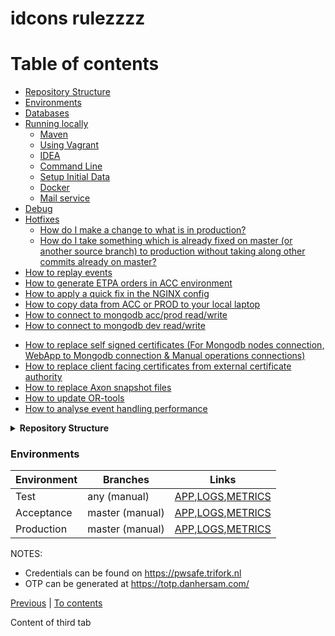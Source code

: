 <link rel="stylesheet" href="https://abelovgit.github.io/tst/styles.css" />

# idcons rulezzzz

# Table of contents
* [Repository Structure](#repository-structure)
* [Environments](#environments)
* [Databases](#databases)
* [Running locally](#running-locally)
  * [Maven](#maven)
  * [Using Vagrant](#using-vagrant)
  * [IDEA](#idea)
  * [Command Line](#command-line)
  * [Setup Initial Data](#setup-initial-data)
  * [Docker](#docker)
  * [Mail service](#mail-service)
* [Debug](#debug)
* [Hotfixes](#hotfixes) 
  * [How do I make a change to what is in production?](#how-do-i-make-a-change-to-what-is-in-production)
  * [How do I take something which is already fixed on master (or another source branch) to production without taking along other commits already on master?](#how-do-i-take-something-which-is-already-fixed-on-master-or-another-source-branch-to-production-without-taking-along-other-commits-already-on-master)
* [How to replay events](#how-to-replay-events)
* [How to generate ETPA orders in ACC environment](#how-to-generate-etpa-orders-in-acc-environment)
* [How to apply a quick fix in the NGINX config](#how-to-apply-a-quick-fix-in-the-nginx-config)
* [How to copy data from ACC or PROD to your local laptop](#how-to-copy-data-from-acc-or-prod-to-your-local-laptop)
* [How to connect to mongodb acc/prod read/write](#how-to-connect-to-mongodb-accprod-readwrite)
* [How to connect to mongodb dev read/write](#how-to-connect-to-mongodb-dev-readwrite)
<!--* [How to connect to mongodb acc/prod read/write (2)](#how-to-connect-to-mongodb-accprod-readwrite-2)-->
* [How to replace self signed certificates (For Mongodb nodes connection, WebApp to Mongodb connection & Manual operations connections)](#how-to-replace-self-signed-certificates-for-mongodb-nodes-connection-webapp-to-mongodb-connection--manual-operations-connections)
* [How to replace client facing certificates from external certificate authority](#how-to-replace-client-facing-certificates-from-external-certificate-authority)
* [How to replace Axon snapshot files](#how-to-replace-axon-snapshot-files)
* [How to update OR-tools](#how-to-update-or-tools)
* [How to analyse event handling performance](#how-to-analyse-event-handling-performance)


<!-- <ul id="menu">
    <li><a href="#tab1">First tab</a></li>
    <li><a href="#tab2">Second tab</a></li>
    <li><a href="#tab3">Third tab</a></li>
</ul> -->

<div id="repository-structure" class="tab-content">
<details>
<summary><b>Repository Structure</b></summary>

[To contents](#table-of-contents)

</details>

</div>

<div id="environments" class="tab-content">
<h3> Environments </h3>
 
| Environment | Branches        | Links                                                                                                                              |
|-------------|-----------------|-------------------------------------------------------------------------------------------------------------------------------------|
| Test        | any (manual)    | [APP](https://tst.idcons.nl),[LOGS](https://tst.idcons.nl:5601),[METRICS](https://tst.idcons.nl:3000/)                              |
| Acceptance  | master (manual) | [APP](https://acc.idcons.nl),[LOGS](https://acc-monitoring.idcons.nl:5601),[METRICS](https://acc-monitoring.idcons.nl:3000/)        |
| Production  | master (manual) | [APP](https://idcons.nl),[LOGS](https://monitoring.idcons.nl:5601),[METRICS](https://monitoring.idcons.nl:3000/) 
 
NOTES: 
* Credentials can be found on https://pwsafe.trifork.nl
* OTP can be generated at https://totp.danhersam.com/

[Previous](#repository-structure) | [To contents](#table-of-contents)

</details>
</div>

<div id="tab3" class="tab-content">Content of third tab</div>
